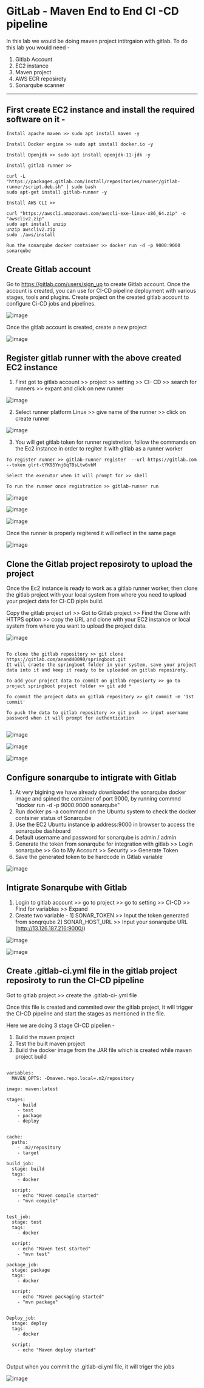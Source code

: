 # GitLab - Maven End to End CI -CD pipeline

In this lab we would be doing maven project intitrgaion with gitlab. 
To do this lab you would need - 
1. Gitlab Account
2. EC2 instance
3. Maven project
4. AWS ECR reposiroty
5. Sonarqube scanner 

___

## First create EC2 instance and install the required software on it - 

```
Install apache maven >> sudo apt install maven -y

Install Docker engine >> sudo apt install docker.io -y

Install Openjdk >> sudo apt install openjdk-11-jdk -y

Install gitlab runner >>

curl -L "https://packages.gitlab.com/install/repositories/runner/gitlab-runner/script.deb.sh" | sudo bash
sudo apt-get install gitlab-runner -y

Install AWS CLI >>

curl "https://awscli.amazonaws.com/awscli-exe-linux-x86_64.zip" -o "awscliv2.zip" 
sudo apt install unzip
unzip awscliv2.zip 
sudo ./aws/install

Run the sonarqube docker container >> docker run -d -p 9000:9000 sonarqube

```

## Create Gitlab account 

Go to https://gitlab.com/users/sign_up to create Gitlab account. 
Once the account is created, you can use for CI-CD pipeline deployment with various stages, tools and plugins. 
Create project on the created gitlab account to configure Ci-CD jobs and pipelines. 

![image](https://github.com/anand40090/GitLab-Maven/assets/32446706/511cab19-d3e2-4ba8-9ec7-3c8f07961820)

Once the gitlab account is created, create a new project 

![image](https://github.com/anand40090/GitLab-Maven/assets/32446706/3be06e67-1fa5-4fbb-945e-4b807ee9a7ff)

## Register gitlab runner with the above created EC2 instance 
 
1. First got to gitlab account >> project >> setting >> CI- CD >> search for runners >> expant and click on new runner

![image](https://github.com/anand40090/GitLab-Maven/assets/32446706/84902b1b-8b27-47ad-a252-db152b239ed1)

2. Select runner platform Linux >> give name of the runner >> click on create runner

![image](https://github.com/anand40090/GitLab-Maven/assets/32446706/404d9095-29cd-477d-93c0-4e94548089d9)

3. You will get gitlab token for runner registretion, follow the commands on the Ec2 instance in order to regiter it with gitlab as a runner worker

```
To register runner >> gitlab-runner register  --url https://gitlab.com  --token glrt-tYK95Ynj6qTBsLtw6vbM

Select the executor when it will prompt for >> shell

To run the runner once registration >> gitlab-runner run

```

![image](https://github.com/anand40090/GitLab-Maven/assets/32446706/321ce5af-4a5f-4921-aeb3-a69e5f59969a)

![image](https://github.com/anand40090/GitLab-Maven/assets/32446706/1e16cf75-c70c-43bf-92ac-f391ec6c215a)

![image](https://github.com/anand40090/GitLab-Maven/assets/32446706/b85f7116-3a1d-4828-b29e-0a81ac9923a3)

Once the runner is properly regitered it will reflect in the same page 

![image](https://github.com/anand40090/GitLab-Maven/assets/32446706/5e78981d-7013-4d82-a9a7-3d48a06d3eb4)



## Clone the Gitlab project reposiroty to upload the project 

Once the Ec2 instance is ready to work as a gitlab runner worker, 
then clone the gitlab project with your local system from where you need to upload your project data for CI-CD piple build. 

Copy the gitlab project url >> Got to Gitlab project >> Find the Clone with HTTPS option >> copy the URL and clone with your EC2 instance or local system from where you want to upload the project data. 

![image](https://github.com/anand40090/GitLab-Maven/assets/32446706/e7f5fdf4-61e4-4b1e-9307-5a15726b320d)

```

To clone the gitlab repository >> git clone https://gitlab.com/anand40090/springboot.git
It will craete the springboot folder in your system, save your project data into it and keep it ready to be uploaded on gitlab reposiroty.

To add your project data to commit on gitlab reposiorty >> go to project springboot project folder >> git add *

To commit the project data on gitlab repository >> git commit -m '1st commit'

To push the data to gitlab repository >> git push >> input username password when it will prompt for authentication 
 
```
![image](https://github.com/anand40090/GitLab-Maven/assets/32446706/c2c58464-e1b4-4053-a09f-8d2dc4ef2ac2)


![image](https://github.com/anand40090/GitLab-Maven/assets/32446706/8dcbe0c1-689e-4bd0-8c3d-1a934612b24f)

![image](https://github.com/anand40090/GitLab-Maven/assets/32446706/72ad2996-20ae-4b61-ba40-41e8e8f80fba)

## Configure sonarqube to intigrate with Gitlab 

1. At very bigining we have already downloaded the sonarqube docker image and spined the container of port 9000, by running commnd "docker run -d -p 9000:9000 sonarqube"
2. Run docker ps -a coommand on the Ubuntu system to check the docker container status of Sonarqube
3. Use the EC2 Ubuntu instance ip address:9000 in browser to access the sonarqube dashboard
4. Default username and password for sonarqube is admin / admin
5. Generate the token from sonarqube for integration with gitlab >> Login sonarqube >> Go to My Account >> Security >> Generate Token
6. Save the generated token to be hardcode in Gitlab variable


![image](https://github.com/anand40090/GitLab-Maven/assets/32446706/1eb22d7f-77da-4fe3-b8fa-c0aae0f9a7b9)

## Intigrate Sonarqube with Gitlab 

1. Login to gitlab account >> go to project >> go to setting >> CI-CD >> Find for variables >> Expand
2. Create two variable - 1] SONAR_TOKEN >> Input the token generated from sonqrqube 2] SONAR_HOST_URL >> Input your sonarqube URL (http://13.126.187.216:9000/)

![image](https://github.com/anand40090/GitLab-Maven/assets/32446706/09f2926d-e96a-48f7-acd4-2397b811f207)


![image](https://github.com/anand40090/GitLab-Maven/assets/32446706/5f6c7ffd-aa5d-40ad-966b-3d69d43184d3)



## Create .gitlab-ci.yml file in the gitlab project reposiroty to run the CI-CD pipeline 

Got to gitlab project >> create the .gitlab-ci-.yml file 

Once this file is created and commited over the gitlab project, it will trigger the CI-CD pipeline and start the stages as mentioned in the file. 

Here we are doing 3 stage CI-CD pipelien - 

1. Build the maven project
2. Test the built maven project
3. Build the docker image from the JAR file which is created while maven project build 

```

variables:
  MAVEN_OPTS: -Dmaven.repo.local=.m2/repository

image: maven:latest

stages:
    - build
    - test
    - package
    - deploy


cache:
  paths:
    - .m2/repository
    - target

build_job:
  stage: build
  tags:
    - docker 

  script: 
    - echo "Maven compile started"
    - "mvn compile"


test_job:
  stage: test
  tags:
    - docker 

  script: 
    - echo "Maven test started"
    - "mvn test"

package_job:
  stage: package
  tags:
    - docker 

  script: 
    - echo "Maven packaging started"
    - "mvn package"


Deploy_job:
  stage: deploy
  tags:
    - docker 

  script: 
    - echo "Maven deploy started"


```

Output when you commit the .gitlab-ci.yml file, it will triger the jobs 

![image](https://github.com/anand40090/GitLab-Maven/assets/32446706/9797d4fc-8e88-4984-9655-1f3d2bccef11)
